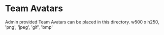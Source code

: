 Team Avatars
=============
Admin provided Team Avatars can be placed in this directory.  w500 x h250, 'png', 'jpeg', 'gif', 'bmp'